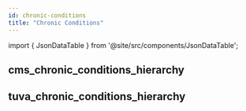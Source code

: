 ```yaml
---
id: chronic-conditions
title: "Chronic Conditions"
---
```


import { JsonDataTable } from '@site/src/components/JsonDataTable';

## cms_chronic_conditions_hierarchy

<JsonDataTable  jsonPath="nodes.seed\.the_tuva_project\.chronic_conditions__cms_chronic_conditions_hierarchy.columns" />

## tuva_chronic_conditions_hierarchy

<JsonDataTable  jsonPath="nodes.seed\.the_tuva_project\.chronic_conditions__tuva_chronic_conditions_hierarchy.columns" />